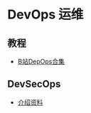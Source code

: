 # DevOps 运维

## 教程
- [B站DepOps合集](https://www.bilibili.com/video/BV1uF4m1L7o7/?from_spmid=search.search-result.0.0&plat_id=411&share_from=season&share_medium=iphone&share_plat=ios&share_session_id=847B34F9-F2B9-4DB4-9D28-EC27D7069F12&share_source=WEIXIN&share_tag=s_i&spmid=united.player-video-detail.0.0&timestamp=1741246556&unique_k=USIjVNx&vd_source=24099384a5eb5f3b19523c76c403d37c)

## DevSecOps
- [介绍资料](../materials/dev-sec-ops/introduction.md)